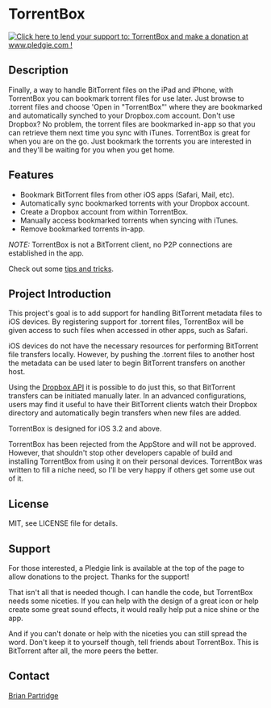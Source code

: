 TorrentBox
==========

[![Click here to lend your support to: TorrentBox and make a donation at www.pledgie.com !](http://www.pledgie.com/campaigns/12340.png?skin_name=chrome)](http://www.pledgie.com/campaigns/12340)

Description
-----------
Finally, a way to handle BitTorrent files on the iPad and iPhone, with TorrentBox you can bookmark torrent files for use later. Just browse to .torrent files and choose 'Open in "TorrentBox"' where they are bookmarked and automatically synched to your Dropbox.com account.   Don't use Dropbox? No problem, the torrent files are bookmarked in-app so that you can retrieve them next time you sync with iTunes. TorrentBox is great for when you are on the go. Just bookmark the torrents you are interested in and they'll be waiting for you when you get home.  

Features
--------
* Bookmark BitTorrent files from other iOS apps (Safari, Mail, etc).
* Automatically sync bookmarked torrents with your Dropbox account.
* Create a Dropbox account from within TorrentBox.
* Manually access bookmarked torrents when syncing with iTunes.
* Remove bookmarked torrents in-app.

*NOTE:* TorrentBox is not a BitTorrent client, no P2P connections are established in the app.

Check out some [tips and tricks](http://github.com/brianpartridge/TorrentBox/wiki/Tips-and-Tricks).


Project Introduction
--------------------
This project's goal is to add support for handling BitTorrent metadata files to iOS devices.  By registering support for .torrent files, TorrentBox will be given access to such files when accessed in other apps, such as Safari.

iOS devices do not have the necessary resources for performing BitTorrent file transfers locally.  However, by pushing the .torrent files to another host the metadata can be used later to begin BitTorrent transfers on another host.

Using the [Dropbox API](http://www.dropbox.com) it is possible to do just this, so that BitTorrent transfers can be initiated manually later. In an advanced configurations, users may find it useful to have their BitTorrent clients watch their Dropbox directory and automatically begin transfers when new files are added.

TorrentBox is designed for iOS 3.2 and above.

TorrentBox has been rejected from the AppStore and will not be approved.  However, that shouldn't stop other developers capable of build and installing TorrentBox from using it on their personal devices.  TorrentBox was written to fill a niche need, so I'll be very happy if others get some use out of it.

License
-------
MIT, see LICENSE file for details.

Support
-------
For those interested, a Pledgie link is available at the top of the page to allow donations to the project.  Thanks for the support!

That isn't all that is needed though.  I can handle the code, but TorrentBox needs some niceties.  If you can help with the design of a great icon or help create some great sound effects, it would really help put a nice shine or the app.

And if you can't donate or help with the niceties you can still spread the word.  Don't keep it to yourself though, tell friends about TorrentBox.  This is BitTorrent after all, the more peers the better.

Contact
-------
[Brian Partridge](http://github.com/brianpartridge)

